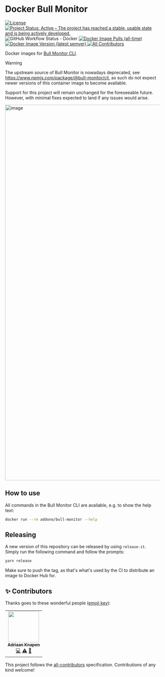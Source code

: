 # Docker Bull Monitor

[![License](https://img.shields.io/github/license/Addono/docker-bull-monitor?style=flat-square)](https://github.com/Addono/docker-bull-monitor/blob/main/LICENSE)
[![Project Status: Active – The project has reached a stable, usable state and is being actively developed.](https://img.shields.io/badge/project%20status-Active-greengrass?style=flat-square)](https://www.repostatus.org/#active)
![GitHub Workflow Status - Docker](https://img.shields.io/github/actions/workflow/status/Addono/docker-bull-monitor/docker-publish.yml?style=flat-square)
[
![Docker Image Pulls (all-time)](https://img.shields.io/docker/pulls/addono/bull-monitor?style=flat-square)
![Docker Image Version (latest semver)](https://img.shields.io/docker/v/addono/bull-monitor?sort=semver&style=flat-square)
](https://hub.docker.com/r/addono/bull-monitor)<!-- ALL-CONTRIBUTORS-BADGE:START - Do not remove or modify this section -->
[![All Contributors](https://img.shields.io/badge/all_contributors-1-orange.svg?style=flat-square)](#contributors-)
<!-- ALL-CONTRIBUTORS-BADGE:END -->

Docker images for [Bull Monitor CLI](https://github.com/s-r-x/bull-monitor/tree/main/packages/cli).

> [!WARNING]
> The upstream source of Bull Monitor is nowadays deprecated, see https://www.npmjs.com/package/@bull-monitor/cli, as such do not expect newer versions of this container image to become available.
>
> Support for this project will remain unchanged for the foreseeable future. However, with minimal fixes expected to land if any issues would arise.

<img width="1217" alt="image" src="https://github.com/user-attachments/assets/318edab4-240d-462e-ad75-8c51366f241f" />

## How to use
All commands in the Bull Monitor CLI are available, e.g. to show the help text:

```bash
docker run --rm addono/bull-monitor --help
```

## Releasing

A new version of this repository can be released by using `release-it`. Simply run the following command and follow the prompts:

```bash
yarn release
```

Make sure to push the tag, as that's what's used by the CI to distribute an image to Docker Hub for.

## ✨ Contributors <a name = "contributors"></a>

Thanks goes to these wonderful people ([emoji key](https://allcontributors.org/docs/en/emoji-key)):

<!-- ALL-CONTRIBUTORS-LIST:START - Do not remove or modify this section -->
<!-- prettier-ignore-start -->
<!-- markdownlint-disable -->
<table>
  <tr>
    <td align="center"><a href="https://aknapen.nl"><img src="https://avatars1.githubusercontent.com/u/15435678?v=4" width="100px;" alt=""/><br /><sub><b>Adriaan Knapen</b></sub></a><br /><a href="https://github.com/Addono/docker-jira-software-standalone/commits?author=addono" title="Code">💻</a> <a href="https://github.com/Addono/docker-jira-software-standalone/commits?author=addono" title="Tests">⚠️</a> <a href="https://github.com/Addono/docker-jira-software-standalone/commits?author=addono" title="Documentation">📖</a></td>
  </tr>
</table>

<!-- markdownlint-enable -->
<!-- prettier-ignore-end -->
<!-- ALL-CONTRIBUTORS-LIST:END -->

This project follows the [all-contributors](https://github.com/all-contributors/all-contributors) specification. Contributions of any kind welcome!
